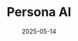 ---  
layout: startup_page  
title: "Persona AI"  
id: "personainc.ai"  
permalink: "/personaaipersonainc.ai05142025/"  
website: "https://personainc.ai/"  
funding_round: "Pre-Seed"  
funding_amount: "$27M"  
investors: "Unity Growth, Tides Ventures, Mirae Asset Group, Invicta Growth, Fathom Fund, Embedded Ventures, Wave Function Ventures, Zero Infinity Partners, dConstruct Technologies, Goose Capital, SGH, Sound Media Ventures, Kalea Ventures, K50 Ventures, Cofounder Ventures, Tola Capital, SGA Capital, Olive Hill Ventures, K2 Global"  
about: "Persona AI is developing humanoid robot platforms designed for demanding tasks in shipbuilding and industrial manufacturing, aiming to address labor shortages and enhance workplace safety. The company has partnered with HD Hyundai to deploy its robots into shipyards, utilizing a robotics-as-a-service (RaaS) business model."  
markets: "Robotics, Industrial Automation, AI"  
hq: "Houston, Texas, United States"  
founded_year: "2024"  
linkedin: "https://www.linkedin.com/company/persona-humanoids-at-work"  
twitter: "https://twitter.com/personaaiinc"  
instagram: ""  
facebook: "https://www.facebook.com/personaaiinc"  
crunchbase: "https://www.crunchbase.com/organization/persona-ai"  
pitchbook: "https://pitchbook.com/profiles/company/639133-75"  

date_display: "14-May-2025"  
date: "2025-05-14"

# SEO Optimization  
meta_title: "Persona AI - Pre-Seed Funding ($27M)"  
meta_description: "Persona AI, Persona AI is developing humanoid robot platforms designed for demanding tasks in shipbuilding and industrial manufacturing, aiming to address labor s..."  
meta_keywords: "Persona AI, Robotics, Industrial Automation, AI, Pre-Seed funding"  
canonical_url: "https://startup.projectstartups.com/personaaipersonainc.ai05142025/"  
---